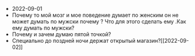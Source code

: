 - 2022-09-01
- Почему то мой мозг и мое поведение думает по женским он не может думать по мужски почему ? Что для этого сделать ему .Как ему думать по мужски? 
- Почему и зачем думаю пятой точкой?
- Специально до поздней ночи держат открытый магазин?[[2022-09-02]]